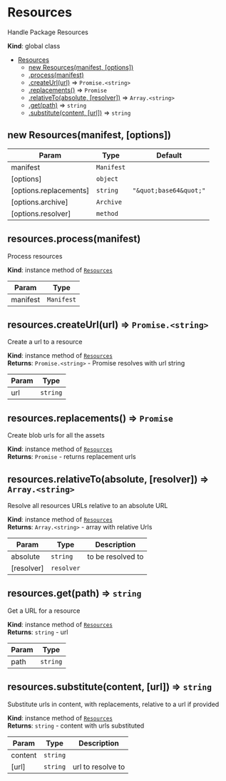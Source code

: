 <a name="Resources"></a>

# Resources
Handle Package Resources

**Kind**: global class  

* [Resources](#Resources)
    * [new Resources(manifest, [options])](#new_Resources_new)
    * [.process(manifest)](#Resources+process)
    * [.createUrl(url)](#Resources+createUrl) ⇒ <code>Promise.&lt;string&gt;</code>
    * [.replacements()](#Resources+replacements) ⇒ <code>Promise</code>
    * [.relativeTo(absolute, [resolver])](#Resources+relativeTo) ⇒ <code>Array.&lt;string&gt;</code>
    * [.get(path)](#Resources+get) ⇒ <code>string</code>
    * [.substitute(content, [url])](#Resources+substitute) ⇒ <code>string</code>

<a name="new_Resources_new"></a>

## new Resources(manifest, [options])

| Param | Type | Default |
| --- | --- | --- |
| manifest | <code>Manifest</code> |  | 
| [options] | <code>object</code> |  | 
| [options.replacements] | <code>string</code> | <code>&quot;\&quot;base64\&quot;&quot;</code> | 
| [options.archive] | <code>Archive</code> |  | 
| [options.resolver] | <code>method</code> |  | 

<a name="Resources+process"></a>

## resources.process(manifest)
Process resources

**Kind**: instance method of [<code>Resources</code>](#Resources)  

| Param | Type |
| --- | --- |
| manifest | <code>Manifest</code> | 

<a name="Resources+createUrl"></a>

## resources.createUrl(url) ⇒ <code>Promise.&lt;string&gt;</code>
Create a url to a resource

**Kind**: instance method of [<code>Resources</code>](#Resources)  
**Returns**: <code>Promise.&lt;string&gt;</code> - Promise resolves with url string  

| Param | Type |
| --- | --- |
| url | <code>string</code> | 

<a name="Resources+replacements"></a>

## resources.replacements() ⇒ <code>Promise</code>
Create blob urls for all the assets

**Kind**: instance method of [<code>Resources</code>](#Resources)  
**Returns**: <code>Promise</code> - returns replacement urls  
<a name="Resources+relativeTo"></a>

## resources.relativeTo(absolute, [resolver]) ⇒ <code>Array.&lt;string&gt;</code>
Resolve all resources URLs relative to an absolute URL

**Kind**: instance method of [<code>Resources</code>](#Resources)  
**Returns**: <code>Array.&lt;string&gt;</code> - array with relative Urls  

| Param | Type | Description |
| --- | --- | --- |
| absolute | <code>string</code> | to be resolved to |
| [resolver] | <code>resolver</code> |  |

<a name="Resources+get"></a>

## resources.get(path) ⇒ <code>string</code>
Get a URL for a resource

**Kind**: instance method of [<code>Resources</code>](#Resources)  
**Returns**: <code>string</code> - url  

| Param | Type |
| --- | --- |
| path | <code>string</code> | 

<a name="Resources+substitute"></a>

## resources.substitute(content, [url]) ⇒ <code>string</code>
Substitute urls in content, with replacements,
relative to a url if provided

**Kind**: instance method of [<code>Resources</code>](#Resources)  
**Returns**: <code>string</code> - content with urls substituted  

| Param | Type | Description |
| --- | --- | --- |
| content | <code>string</code> |  |
| [url] | <code>string</code> | url to resolve to |


